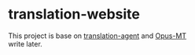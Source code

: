 # translation-website
This project is base on [translation-agent](https://github.com/andrewyng/translation-agent) and [Opus-MT](https://github.com/Helsinki-NLP/Opus-MT/tree/master/static)  
write later.
